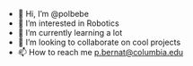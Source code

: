 - 👋 Hi, I’m @polbebe
- 👀 I’m interested in Robotics
- 🌱 I’m currently learning a lot
- 💞️ I’m looking to collaborate on cool projects
- 📫 How to reach me p.bernat@columbia.edu

<!---
polbebe/polbebe is a ✨ special ✨ repository because its `README.md` (this file) appears on your GitHub profile.
You can click the Preview link to take a look at your changes.
--->
